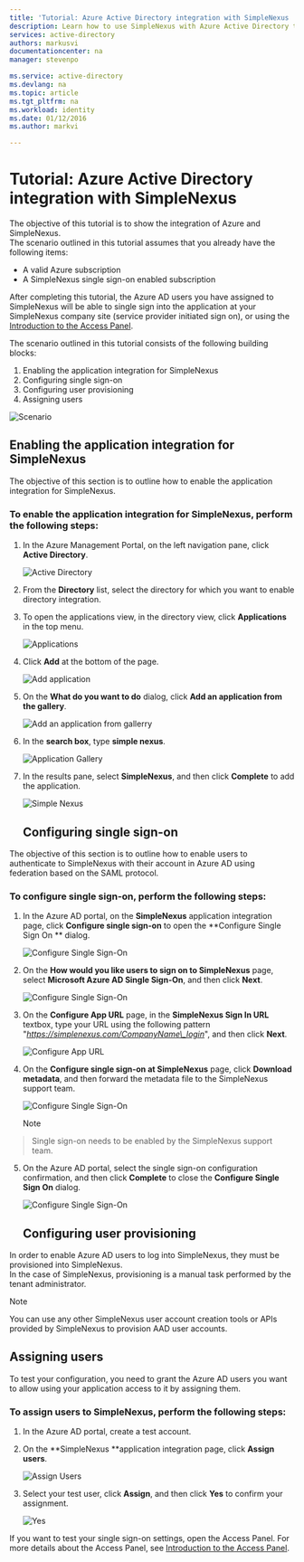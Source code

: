 ```yaml
---
title: 'Tutorial: Azure Active Directory integration with SimpleNexus | Microsoft Azure'
description: Learn how to use SimpleNexus with Azure Active Directory to enable single sign-on, automated provisioning, and more!
services: active-directory
authors: markusvi
documentationcenter: na
manager: stevenpo

ms.service: active-directory
ms.devlang: na
ms.topic: article
ms.tgt_pltfrm: na
ms.workload: identity
ms.date: 01/12/2016
ms.author: markvi

---
```

# Tutorial: Azure Active Directory integration with SimpleNexus
The objective of this tutorial is to show the integration of Azure and SimpleNexus.  
The scenario outlined in this tutorial assumes that you already have the following items:

* A valid Azure subscription
* A SimpleNexus single sign-on enabled subscription

After completing this tutorial, the Azure AD users you have assigned to SimpleNexus will be able to single sign into the application at your SimpleNexus company site (service provider initiated sign on), or using the [Introduction to the Access Panel](active-directory-saas-access-panel-introduction.md).

The scenario outlined in this tutorial consists of the following building blocks:

1. Enabling the application integration for SimpleNexus
2. Configuring single sign-on
3. Configuring user provisioning
4. Assigning users

![Scenario](./media/active-directory-saas-simplenexus-tutorial/IC785893.png "Scenario")

## Enabling the application integration for SimpleNexus
The objective of this section is to outline how to enable the application integration for SimpleNexus.

### To enable the application integration for SimpleNexus, perform the following steps:
1. In the Azure Management Portal, on the left navigation pane, click **Active Directory**.

   ![Active Directory](./media/active-directory-saas-simplenexus-tutorial/IC700993.png "Active Directory")

2. From the **Directory** list, select the directory for which you want to enable directory integration.

3. To open the applications view, in the directory view, click **Applications** in the top menu.

   ![Applications](./media/active-directory-saas-simplenexus-tutorial/IC700994.png "Applications")

4. Click **Add** at the bottom of the page.

   ![Add application](./media/active-directory-saas-simplenexus-tutorial/IC749321.png "Add application")

5. On the **What do you want to do** dialog, click **Add an application from the gallery**.

   ![Add an application from gallerry](./media/active-directory-saas-simplenexus-tutorial/IC749322.png "Add an application from gallerry")

6. In the **search box**, type **simple nexus**.

   ![Application Gallery](./media/active-directory-saas-simplenexus-tutorial/IC785894.png "Application Gallery")

7. In the results pane, select **SimpleNexus**, and then click **Complete** to add the application.

   ![Simple Nexus](./media/active-directory-saas-simplenexus-tutorial/IC809578.png "Simple Nexus")

   ## Configuring single sign-on

The objective of this section is to outline how to enable users to authenticate to SimpleNexus with their account in Azure AD using federation based on the SAML protocol.

### To configure single sign-on, perform the following steps:
1. In the Azure AD portal, on the **SimpleNexus** application integration page, click **Configure single sign-on** to open the **Configure Single Sign On ** dialog.

   ![Configure Single Sign-On](./media/active-directory-saas-simplenexus-tutorial/IC785896.png "Configure Single Sign-On")

2. On the **How would you like users to sign on to SimpleNexus** page, select **Microsoft Azure AD Single Sign-On**, and then click **Next**.

   ![Configure Single Sign-On](./media/active-directory-saas-simplenexus-tutorial/IC785897.png "Configure Single Sign-On")

3. On the **Configure App URL** page, in the **SimpleNexus Sign In URL** textbox, type your URL using the following pattern "*https://simplenexus.com/CompanyName\_login*", and then click **Next**.

   ![Configure App URL](./media/active-directory-saas-simplenexus-tutorial/IC786904.png "Configure App URL")

4. On the **Configure single sign-on at SimpleNexus** page, click **Download metadata**, and then forward the metadata file to the SimpleNexus support team.

   ![Configure Single Sign-On](./media/active-directory-saas-simplenexus-tutorial/IC785899.png "Configure Single Sign-On")

   > [!NOTE]
> Single sign-on needs to be enabled by the SimpleNexus support team.
> 
5. On the Azure AD portal, select the single sign-on configuration confirmation, and then click **Complete** to close the **Configure Single Sign On** dialog.

   ![Configure Single Sign-On](./media/active-directory-saas-simplenexus-tutorial/IC785900.png "Configure Single Sign-On")

   ## Configuring user provisioning

In order to enable Azure AD users to log into SimpleNexus, they must be provisioned into SimpleNexus.  
In the case of SimpleNexus, provisioning is a manual task performed by the tenant administrator.

> [!NOTE]
> You can use any other SimpleNexus user account creation tools or APIs provided by SimpleNexus to provision AAD user accounts.
> 
> 
## Assigning users
To test your configuration, you need to grant the Azure AD users you want to allow using your application access to it by assigning them.

### To assign users to SimpleNexus, perform the following steps:
1. In the Azure AD portal, create a test account.

2. On the **SimpleNexus **application integration page, click **Assign users**.

   ![Assign Users](./media/active-directory-saas-simplenexus-tutorial/IC785901.png "Assign Users")

3. Select your test user, click **Assign**, and then click **Yes** to confirm your assignment.

   ![Yes](./media/active-directory-saas-simplenexus-tutorial/IC767830.png "Yes")


If you want to test your single sign-on settings, open the Access Panel. For more details about the Access Panel, see [Introduction to the Access Panel](active-directory-saas-access-panel-introduction.md).

